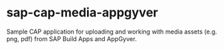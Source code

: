 # sap-cap-media-appgyver

Sample CAP application for uploading and working with media assets (e.g. png, pdf) from SAP Build Apps and AppGyver.
